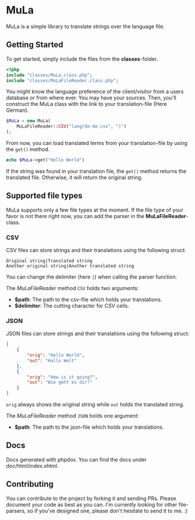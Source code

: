 # MuLa

MuLa is a simple library to translate strings over the language file. 

## Getting Started

To get started, simply include the files from the **classes**-folder.

```php
<?php
include "classes/MuLa.class.php";
include "classes/MuLaFileReader.class.php";
```

You might know the language preference of the client/visitor from a users database or from where ever. You may have your sources. Then, you'll construct the MuLa class with the link to your translation-file (Here German).

```php
$MuLa = new MuLa(
    MuLaFileReader::CSV("lang/de-de.csv", "|")
);
```

From now, you can load translated terms from your translation-file by using the `get()` method.

```php
echo $MuLa->get("Hello World")
```
 
If the string was found in your translation file, the `get()` method returns the translated file. Otherwise, it will return the original string.

## Supported file types

MuLa supports only a few file types at the moment. If the file type of your favor is not there right now, you can add the parser in the **MuLaFileReader**-class.

### CSV

CSV files can store strings and their translations using the following struct:

```csv
Original string|Translated string
Another original string|Another translated string
```

You can change the delimiter (here `|`) when calling the parser function.

The *MuLaFileReader* method `CSV` holds two arguments:

* **$path**: The path to the csv-file which holds your translations.
* **$delimiter**: The cutting character for CSV cells.

### JSON

JSON files can store strings and their translations using the following struct:

```json
[
	{
		"orig": "Hello World",
		"out": "Hallo Welt"
	},
	{
		"orig": "How is it going?",
		"out": "Wie geht es dir?"
	}
]
```

`orig` always shows the original string while `out` holds the translated string.

The *MuLaFileReader* method `JSON` holds one argument:

* **$path**: The path to the json-file which holds your translations.

## Docs

Docs generated with phpdox. You can find the docs under doc/html/index.xhtml.

## Contributing

You can contribute to the project by forking it and sending PRs. Please document your code as best as you can.
I'm  currently looking for other file-parsers, so if you've designed one, please don't hesitate to send it to me. :)